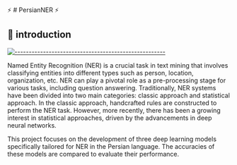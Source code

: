 :zap: # PersianNER :zap:

## :bookmark: introduction

[![-----------------------------------------------------]( 
https://raw.githubusercontent.com/andreasbm/readme/master/assets/lines/aqua.png)](https://github.com/ImMohammadHosseini/incremental-learning?tab=repositories)

Named Entity Recognition (NER) is a crucial task in text mining that involves classifying entities into different types such as person, location, organization, etc. NER can play a pivotal role as a pre-processing stage for various tasks, including question answering.
Traditionally, NER systems have been divided into two main categories: classic approach and statistical approach. In the classic approach, handcrafted rules are constructed to perform the NER task. However, more recently, there has been a growing interest in statistical approaches, driven by the advancements in deep neural networks.

This project focuses on the development of three deep learning models specifically tailored for NER in the Persian language. The accuracies of these models are compared to evaluate their performance.
